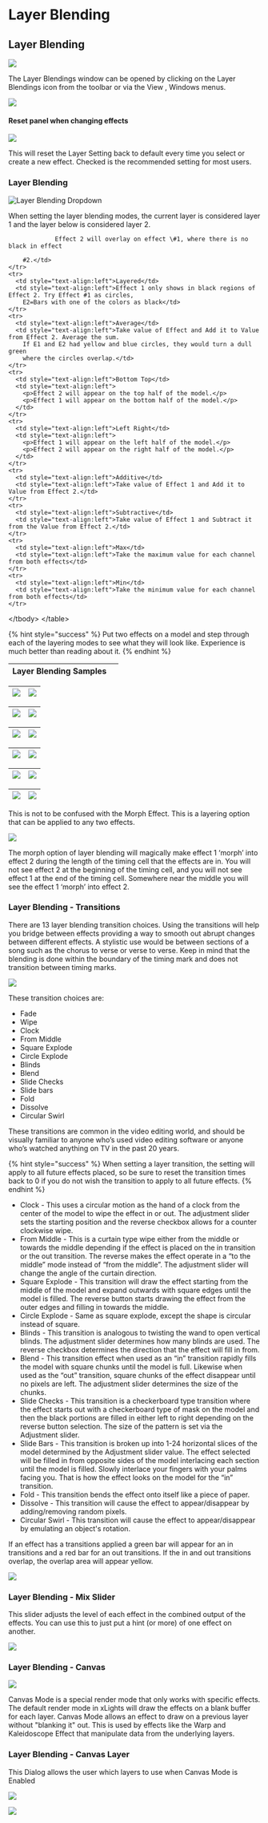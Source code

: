 # Layer Blending

## Layer Blending

![](../../../.gitbook/assets/image%20%28176%29.png)

The Layer Blendings window can be opened by clicking on the Layer Blendings icon from the toolbar or via the View , Windows menus.

![](../../../.gitbook/assets/image%20%28741%29.png)

#### Reset panel when changing effects

![](../../../.gitbook/assets/image%20%28309%29.png)

This will reset the Layer Setting back to default every time you select or create a new effect. Checked is the recommended setting for most users.

### Layer Blending

![Layer Blending Dropdown](../../../.gitbook/assets/image%20%2864%29.png)

When setting the layer blending modes, the current layer is considered layer 1 and the layer below is considered layer 2.

                 Effect 2 will overlay on effect \#1, where there is no black in effect

```text
    #2.</td>
</tr>
<tr>
  <td style="text-align:left">Layered</td>
  <td style="text-align:left">Effect 1 only shows in black regions of Effect 2. Try Effect #1 as circles,
    E2=Bars with one of the colors as black</td>
</tr>
<tr>
  <td style="text-align:left">Average</td>
  <td style="text-align:left">Take value of Effect and Add it to Value from Effect 2. Average the sum.
    If E1 and E2 had yellow and blue circles, they would turn a dull green
    where the circles overlap.</td>
</tr>
<tr>
  <td style="text-align:left">Bottom Top</td>
  <td style="text-align:left">
    <p>Effect 2 will appear on the top half of the model.</p>
    <p>Effect 1 will appear on the bottom half of the model.</p>
  </td>
</tr>
<tr>
  <td style="text-align:left">Left Right</td>
  <td style="text-align:left">
    <p>Effect 1 will appear on the left half of the model.</p>
    <p>Effect 2 will appear on the right half of the model.</p>
  </td>
</tr>
<tr>
  <td style="text-align:left">Additive</td>
  <td style="text-align:left">Take value of Effect 1 and Add it to Value from Effect 2.</td>
</tr>
<tr>
  <td style="text-align:left">Subtractive</td>
  <td style="text-align:left">Take value of Effect 1 and Subtract it from the Value from Effect 2.</td>
</tr>
<tr>
  <td style="text-align:left">Max</td>
  <td style="text-align:left">Take the maximum value for each channel from both effects</td>
</tr>
<tr>
  <td style="text-align:left">Min</td>
  <td style="text-align:left">Take the minimum value for each channel from both effects</td>
</tr>
```

&lt;/tbody&gt; &lt;/table&gt;

{% hint style="success" %}
Put two effects on a model and step through each of the layering modes to see what they will look like. Experience is much better than reading about it.
{% endhint %}

| Layer Blending Samples |  |
| :--- | :--- |


| ![](https://lh4.googleusercontent.com/V8anpIiG1f5aYJ60kDHXNGLhglrgRmTyjTM3Wd3c5JCEY9dNEbmR2m7jrQeGhjZxTYKAyQHbhHSxfcxL20L7s8xRIdOT1st7LUJKjNLBGAjGDr0P8tErSN9NapyKVdUdvVKL5Px6) | ![](https://lh3.googleusercontent.com/sq_4VDV8u57kiPplEK0rYzk3MP_sbl7XD2C3g-27EQGxfUTiXa5euHLQho9Od1iDLfAucWNOpgNMP3GxfOOna2jOV2EYdotEuz4n5HIcJykWh4E2arCCMEkqHw1uWQMuTM6NPlj0) |
| :--- | :--- |


| ![](https://lh3.googleusercontent.com/TiwAhBSivOEGP__BypTtLI6Z-h7CIDfltjSPgO5zT3JMJQRun-Un9n1ZzfKUnXIQQxjOn98mFOxZx_hg7F0y1tAdW_YwYm2JAnKmFoaV6Hb1n305zB68dJtLqb-CGsQwEII_Z2rO) | ![](https://lh3.googleusercontent.com/3kMspsbKTrIoT5C07g050wlSP_HIX3LlcrD3OjGJAikyAToBQKoarq8ddfjAP1a5AzEg6q7RWRBSJmsqBP-0cgE8XL8oah7mrA6-j6cNHUBBK5MZeOztga1-0iuFeEirM70ScKuH) |
| :--- | :--- |


| ![](https://lh6.googleusercontent.com/8VqltNyiMNdMWdJ9jyiA8KO0CpuKyR_GEZoDMDUZjQWcU0Lt6YX3fcZdJeFsn3BMQt2S2iVW5pd5P2h4coQj4AfvCc8UkTJxMCq9ef8N2GfX9oA8AKCesTpBxdhoxUk22DU19qaS) | ![](https://lh3.googleusercontent.com/_3XMHX4fBN9nrSRO1xUp1Pb_07nP9I2pTyIWslOF_yX1uI1MVuMsgkCYyQIiFfrGzzAomcTHa2eTOzidsQQjeeZgsNfFR6_tekDyRAKkEaHuq15fLcbjTjJ2jYhvNuy0DFY_P4HL) |
| :--- | :--- |


| ![](https://lh4.googleusercontent.com/8LTkMkBO9AqpwK82ATLogim9HngDobt8GVbJSrz2Q5QiKasgF9_4RPzxo61ZWIbmHKngbkG353hAk1uee3CJTyvg7edIchztC2rcPdtVPEZuzyfFo58OEMtd8XhbMUriCxtmL_dC) | ![](https://lh6.googleusercontent.com/alwH3SKJi7U2v9j8gFA85DkVvaLYb34Up1xvNVswL2qho029hY6KbcrCPpuRGQYhJgBjAqwmixLrseDqEE9c6c-je0_bs4rCrjz3DE3qySu5DE6tGNOE6s9K6QUn_Oiy1m9GoCnt) |
| :--- | :--- |


| ![](https://lh4.googleusercontent.com/vI5xoCUy3qeAk7PRT4jPCCaB44CsaS0jkWyRFkPyq6ypXpID8scYE7uH9XByY9CcLdFMD4PFERqBeO5fo9Pu-WvdIw5CyCYxLa7dqlFdFR2eypJSP7-wNPxeKWqwWMGGxFlQUfjH) | ![](https://lh3.googleusercontent.com/mf1Cbrr0H1K1lHSLy9gvV-wrPx1yZw-t7jTC3C3mMYepNNPGwzWoCo1eyUHtLR5qC6tKinUE58YG2S3RD2b-nIENHgsGyty9r9_u_bpIPOu59UR8D7tHLKbS1M5fT1fGR3U08BLT) |
| :--- | :--- |


| ![](https://lh4.googleusercontent.com/rHcnDr4nh31fHVu9XducJLzyh2HLigOqboa5xhk3bTZCidiQIVX2FikfvqALwAe5Lx-ROeYyVEmWsjA_vpghk33fNGrW3yCyMgmVr8J0xSsWUMLp2KyMocDahCMm_i5G_-mFtAQB) | ![](https://lh6.googleusercontent.com/FQSejW7lYIs-ryKDejCx4WcAT2SNuOyb5xp0XCUGAQZ8zH6pl8ovFGT5Qd4qx2up48dctGm2-abtKkxIcoNQLhyhhF8vGZh82n1UKq1emftL5zPXhHQ3dKKPhgcf1DWMKQ86Fiky) |
| :--- | :--- |


This is not to be confused with the Morph Effect. This is a layering option that can be applied to any two effects.

![](../../../.gitbook/assets/image%20%28599%29.png)

The morph option of layer blending will magically make effect 1 ‘morph’ into effect 2 during the length of the timing cell that the effects are in. You will not see effect 2 at the beginning of the timing cell, and you will not see effect 1 at the end of the timing cell. Somewhere near the middle you will see the effect 1 ‘morph’ into effect 2.

### Layer Blending - Transitions

There are 13 layer blending transition choices. Using the transitions will help you bridge between effects providing a way to smooth out abrupt changes between different effects. A stylistic use would be between sections of a song such as the chorus to verse or verse to verse. Keep in mind that the blending is done within the boundary of the timing mark and does not transition between timing marks.

![](../../../.gitbook/assets/image%20%28259%29.png)

These transition choices are:

* Fade
* Wipe
* Clock
* From Middle
* Square Explode
* Circle Explode
* Blinds
* Blend
* Slide Checks
* Slide bars
* Fold
* Dissolve
* Circular Swirl

These transitions are common in the video editing world, and should be visually familiar to anyone who’s used video editing software or anyone who’s watched anything on TV in the past 20 years.

{% hint style="success" %}
When setting a layer transition, the setting will apply to all future effects placed, so be sure to reset the transition times back to 0 if you do not wish the transition to apply to all future effects.
{% endhint %}

* Clock - This uses a circular motion as the hand of a clock from the center of the model to wipe the effect in or out. The adjustment slider sets the starting position and the reverse checkbox allows for a counter clockwise wipe.
* From Middle  - This is a curtain type wipe either from the middle or towards the middle depending if the effect is placed on the in transition or the out transition.  The reverse makes the effect operate in a “to the middle” mode instead of “from the middle”. The adjustment slider will change the angle of the curtain direction.
* Square Explode - This transition will draw the effect starting from the middle of the model and expand outwards with square edges until the model is filled. The reverse button starts drawing the effect from the outer edges and filling in towards the middle.
* Circle Explode - Same as square explode, except the shape is circular instead of square.
* Blinds - This transition is analogous to twisting the wand to open vertical blinds.  The adjustment slider determines how many blinds are used. The reverse checkbox determines the direction that the effect will fill in from.
* Blend - This transition effect when used as an “in” transition rapidly fills the model with square chunks until the model is full. Likewise when used as the “out” transition, square chunks of the effect disappear until no pixels are left. The adjustment slider determines the size of the chunks.
* Slide Checks - This transition is a checkerboard type transition where the effect starts out with a checkerboard type of mask on the model and then the black portions are filled in either left to right depending on the reverse button selection. The size of the pattern  is set via the Adjustment slider.
* Slide Bars - This transition is broken up into 1-24 horizontal slices of the model determined by the Adjustment slider value. The effect selected will be filled in from opposite sides of the model interlacing each section until the model is filled. Slowly interlace your fingers with your palms facing you. That is how the effect looks on the model for the “in” transition.
* Fold - This transition bends the effect onto itself like a piece of paper.
* Dissolve - This transition will cause the effect to appear/disappear by adding/removing random pixels. 
* Circular Swirl - This transition will cause the effect to appear/disappear by emulating an object's rotation. 

If an effect has a transitions applied a green bar will appear for an in transitions and a red bar for an out transitions. If the in and out transitions overlap, the overlap area will appear yellow.

![](../../../.gitbook/assets/image%20%28667%29.png)

### Layer Blending - Mix Slider

This slider adjusts the level of each effect in the combined output of the effects. You can use this to just put a hint \(or more\) of one effect on another.

![](../../../.gitbook/assets/image%20%28183%29.png)

### Layer Blending - Canvas

![](../../../.gitbook/assets/image%20%28582%29.png)

Canvas Mode is a special render mode that only works with specific effects. The default render mode in xLights will draw the effects on a blank buffer for each layer. Canvas Mode allows an effect to draw on a previous layer without "blanking it" out. This is used by effects like the Warp and Kaleidoscope Effect that manipulate data from the underlying layers.

### Layer Blending - Canvas Layer

This Dialog allows the user which layers to use when Canvas Mode is Enabled

![](../../../.gitbook/assets/image%20%28829%29.png)

![](../../../.gitbook/assets/image%20%28284%29.png)

